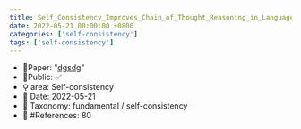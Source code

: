 ```yaml
---
title: Self_Consistency_Improves_Chain_of_Thought_Reasoning_in_Language_Models
date: 2022-05-21 00:00:00 +0800
categories: ['self-consistency']
tags: ['self-consistency']
---
```


- 📙Paper: "[dgsdg](dsgfdhgf)"
- 🔑Public: ✅
- ⚲ area: Self-consistency
- 📅 Date: 2022-05-21
- 🔎 Taxonomy: fundamental / self-consistency
- 📝 #References: 80
